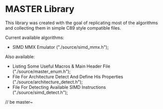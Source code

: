 # MASTER Library
This library was created with the goal of replicating most of the algorithms and collecting them in simple C89 style compatible files.

Current available algorithms:
* SIMD MMX Emulator ("./source/simd_mmx.h");

Also available:
* Listing Some Useful Macros & Main Header File ("./source/master_enum.h");
* File For Architecture Detect And Define His Properties ("./source/architecture_detect.h");
* File For Detecting Available SIMD Instructions ("./source/simd_detect.h");

// be master~

